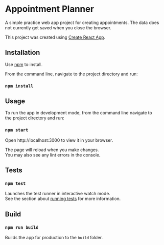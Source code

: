 
# Appointment Planner

A simple practice web app project for creating appointments. The data does not currently get saved when you close the browser.

This project was created using [Create React App](https://github.com/facebook/create-react-app).

## Installation

Use [npm](https://docs.npmjs.com/downloading-and-installing-node-js-and-npm) to install.

From the command line, navigate to the project directory and run:

### `npm install`

## Usage

To run the app in development mode, from the command line navigate to the project directory and run:

### `npm start`

Open http://localhost:3000 to view it in your browser.

The page will reload when you make changes.\
You may also see any lint errors in the console.

## Tests

### `npm test`

Launches the test runner in interactive watch mode.\
See the section about [running tests](https://facebook.github.io/create-react-app/docs/running-tests) for more information.

## Build

### `npm run build`

Builds the app for production to the `build` folder.

